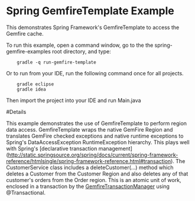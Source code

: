 Spring GemfireTemplate Example
==============================

This demonstrates Spring Framework's GemfireTemplate to access the Gemfire cache.

To run this example, open a command window, go to the the spring-gemfire-examples root directory, and type:

        gradle -q run-gemfire-template

Or to run from your IDE, run the following command once for all projects.

        gradle eclipse
        gradle idea 

Then import the project into your IDE and run Main.java

#Details

This example demonstrates the use of GemfireTemplate to perform region data access. GemfireTemplate wraps the native
GemFire Region and translates GemFire checked exceptions and native runtime exceptions to Spring's DataAccessException
RuntimeException hierarchy. This plays well with Spring's [declarative transaction management]
(http://static.springsource.org/spring/docs/current/spring-framework-reference/htmlsingle/spring-framework-reference.html#transaction). 
The CustomerService class includes a deleteCustomer(...) method which deletes a Customer from the Customer Region and also deletes any of that 
customer's orders from the Order region. This is an atomic unit of work, enclosed in a transaction by the 
[GemfireTransactionManager](http://static.springsource.org/spring-gemfire/docs/current/reference/html/apis.html#apis:tx-mgmt) 
using @Transactional. 

